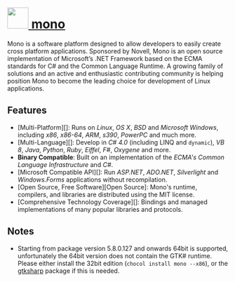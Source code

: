 # [<img src="https://cdn.jsdelivr.net/gh/chocolatey-community/chocolatey-coreteampackages@c34f28fa8b47318d55fc0eb48dc53161af85e43b/icons/mono.png" height="48" width="48" /> mono](https://chocolatey.org/packages/mono)

Mono is a software platform designed to allow developers to easily create cross platform applications. Sponsored by Novell, Mono is an open source implementation of Microsoft’s .NET Framework based on the ECMA standards for C# and the Common Language Runtime. A growing family of solutions and an active and enthusiastic contributing community is helping position Mono to become the leading choice for development of Linux applications.


## Features
- [Multi-Platform][]: Runs on *Linux*, *OS X*, *BSD* and *Microsoft Windows*, including *x86*, *x86-64*, *ARM*, *s390*, *PowerPC* and much more.
- [Multi-Language][]: Develop in *C# 4.0* (including LINQ and `dynamic`), *VB 8*, *Java*, *Python*, *Ruby*, *Eiffel*, *F#*, *Oxygene* and more.
- **Binary Compatible**: Built on an implementation of the *ECMA's Common Language Infrastructure* and *C#*.
- [Microsoft Compatible API][]: Run *ASP.NET*, *ADO.NET*, *Silverlight* and *Windows.Forms* applications without recompilation.
- [Open Source, Free Software][Open Source]: Mono's runtime, compilers, and libraries are distributed using the MIT license.
- [Comprehensive Technology Coverage][]: Bindings and managed implementations of many popular libraries and protocols.

## Notes
- Starting from package version 5.8.0.127 and onwards 64bit is supported, unfortunately the 64bit version does not contain the GTK# runtime. Please either install the 32bit edition (`chocol install mono --x86`), or the [gtksharp](https://chocolatey.org/packages/gtksharp) package if this is needed.
